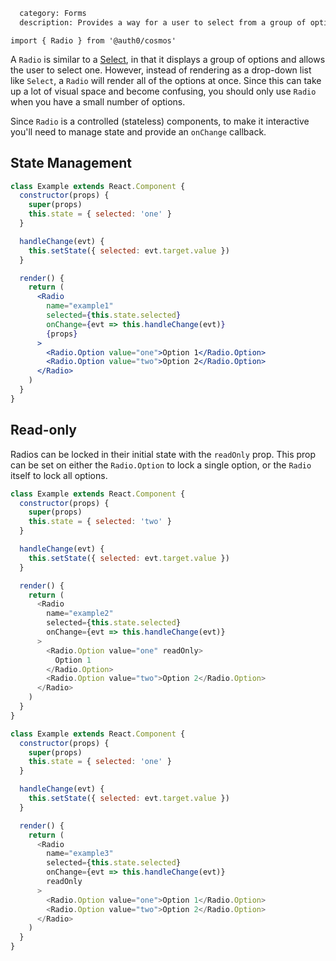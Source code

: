 ```meta
  category: Forms
  description: Provides a way for a user to select from a group of options
```

`import { Radio } from '@auth0/cosmos'`

A `Radio` is similar to a [Select](#/component/select), in that it displays a group of options and allows the user to select one. However, instead of rendering as a drop-down list like `Select`, a `Radio` will render all of the options at once. Since this can take up a lot of visual space and become confusing, you should only use `Radio` when you have a small number of options.

Since `Radio` is a controlled (stateless) components, to make it interactive you'll need to manage state and provide an `onChange` callback.

## State Management

```jsx
class Example extends React.Component {
  constructor(props) {
    super(props)
    this.state = { selected: 'one' }
  }

  handleChange(evt) {
    this.setState({ selected: evt.target.value })
  }

  render() {
    return (
      <Radio
        name="example1"
        selected={this.state.selected}
        onChange={evt => this.handleChange(evt)}
        {props}
      >
        <Radio.Option value="one">Option 1</Radio.Option>
        <Radio.Option value="two">Option 2</Radio.Option>
      </Radio>
    )
  }
}
```

## Read-only

Radios can be locked in their initial state with the `readOnly` prop. This prop can be set on either the `Radio.Option` to lock a single option, or the `Radio` itself to lock all options.

```js
class Example extends React.Component {
  constructor(props) {
    super(props)
    this.state = { selected: 'two' }
  }

  handleChange(evt) {
    this.setState({ selected: evt.target.value })
  }

  render() {
    return (
      <Radio
        name="example2"
        selected={this.state.selected}
        onChange={evt => this.handleChange(evt)}
      >
        <Radio.Option value="one" readOnly>
          Option 1
        </Radio.Option>
        <Radio.Option value="two">Option 2</Radio.Option>
      </Radio>
    )
  }
}
```

```js
class Example extends React.Component {
  constructor(props) {
    super(props)
    this.state = { selected: 'one' }
  }

  handleChange(evt) {
    this.setState({ selected: evt.target.value })
  }

  render() {
    return (
      <Radio
        name="example3"
        selected={this.state.selected}
        onChange={evt => this.handleChange(evt)}
        readOnly
      >
        <Radio.Option value="one">Option 1</Radio.Option>
        <Radio.Option value="two">Option 2</Radio.Option>
      </Radio>
    )
  }
}
```
